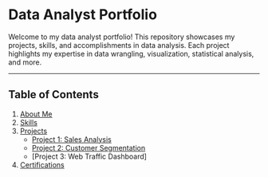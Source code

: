 # Data Analyst Portfolio

Welcome to my data analyst portfolio! This repository showcases my projects, skills, and accomplishments in data analysis. Each project highlights my expertise in data wrangling, visualization, statistical analysis, and more.

---

## Table of Contents

1. [About Me](#about-me)
2. [Skills](#skills)
3. [Projects](#projects)
    - [Project 1: Sales Analysis](#project-1-sales-analysis)
    - [Project 2: Customer Segmentation](#project-2-customer-segmentation)
    - [Project 3: Web Traffic Dashboard]
4. [Certifications](#certifications)

